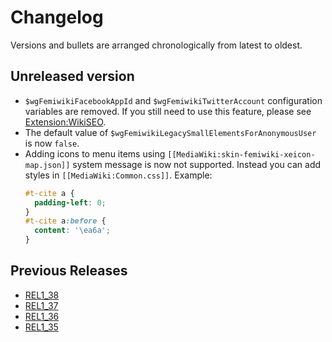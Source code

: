 # Changelog

Versions and bullets are arranged chronologically from latest to oldest.

## Unreleased version

- `$wgFemiwikiFacebookAppId` and `$wgFemiwikiTwitterAccount` configuration variables are removed. If you still need to use this feature, please see [Extension:WikiSEO](https://www.mediawiki.org/wiki/Special:MyLanguage/Extension:WikiSEO).
- The default value of `$wgFemiwikiLegacySmallElementsForAnonymousUser` is now `false`.
- Adding icons to menu items using `[[MediaWiki:skin-femiwiki-xeicon-map.json]]` system message is now not supported. Instead you can add styles in `[[MediaWiki:Common.css]]`. Example:
  ```css
  #t-cite a {
    padding-left: 0;
  }
  #t-cite a:before {
    content: '\ea6a';
  }
  ```

## Previous Releases

- [REL1_38](https://github.com/femiwiki/FemiwikiSkin/blob/REL1_38/CHANGELOG.md)
- [REL1_37](https://github.com/femiwiki/FemiwikiSkin/blob/REL1_37/CHANGELOG.md)
- [REL1_36](https://github.com/femiwiki/FemiwikiSkin/blob/REL1_36/CHANGELOG.md)
- [REL1_35](https://github.com/femiwiki/FemiwikiSkin/blob/REL1_35/CHANGELOG.md)
